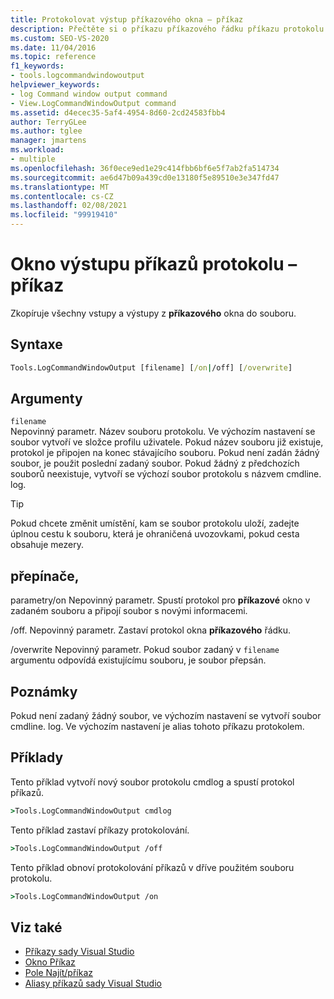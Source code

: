 ```yaml
---
title: Protokolovat výstup příkazového okna – příkaz
description: Přečtěte si o příkazu příkazového řádku příkazu protokolu a o tom, jak zkopíruje všechny vstupy a výstupy z okno Příkaz do souboru.
ms.custom: SEO-VS-2020
ms.date: 11/04/2016
ms.topic: reference
f1_keywords:
- tools.logcommandwindowoutput
helpviewer_keywords:
- log Command window output command
- View.LogCommandWindowOutput command
ms.assetid: d4ecec35-5af4-4954-8d60-2cd24583fbb4
author: TerryGLee
ms.author: tglee
manager: jmartens
ms.workload:
- multiple
ms.openlocfilehash: 36f0ece9ed1e29c414fbb6bf6e5f7ab2fa514734
ms.sourcegitcommit: ae6d47b09a439cd0e13180f5e89510e3e347fd47
ms.translationtype: MT
ms.contentlocale: cs-CZ
ms.lasthandoff: 02/08/2021
ms.locfileid: "99919410"
---
```

# <a name="log-command-window-output-command"></a>Okno výstupu příkazů protokolu – příkaz

Zkopíruje všechny vstupy a výstupy z **příkazového** okna do souboru.

## <a name="syntax"></a>Syntaxe

```cmd
Tools.LogCommandWindowOutput [filename] [/on|/off] [/overwrite]
```

## <a name="arguments"></a>Argumenty

`filename`\
Nepovinný parametr. Název souboru protokolu. Ve výchozím nastavení se soubor vytvoří ve složce profilu uživatele. Pokud název souboru již existuje, protokol je připojen na konec stávajícího souboru. Pokud není zadán žádný soubor, je použit poslední zadaný soubor. Pokud žádný z předchozích souborů neexistuje, vytvoří se výchozí soubor protokolu s názvem cmdline. log.

> [!TIP]
> Pokud chcete změnit umístění, kam se soubor protokolu uloží, zadejte úplnou cestu k souboru, která je ohraničená uvozovkami, pokud cesta obsahuje mezery.

## <a name="switches"></a>přepínače,

parametry/on
Nepovinný parametr. Spustí protokol pro **příkazové** okno v zadaném souboru a připojí soubor s novými informacemi.

/off.
Nepovinný parametr. Zastaví protokol okna **příkazového** řádku.

/overwrite
Nepovinný parametr. Pokud soubor zadaný v `filename` argumentu odpovídá existujícímu souboru, je soubor přepsán.

## <a name="remarks"></a>Poznámky

Pokud není zadaný žádný soubor, ve výchozím nastavení se vytvoří soubor cmdline. log. Ve výchozím nastavení je alias tohoto příkazu protokolem.

## <a name="examples"></a>Příklady

Tento příklad vytvoří nový soubor protokolu cmdlog a spustí protokol příkazů.

```cmd
>Tools.LogCommandWindowOutput cmdlog
```

Tento příklad zastaví příkazy protokolování.

```cmd
>Tools.LogCommandWindowOutput /off
```

Tento příklad obnoví protokolování příkazů v dříve použitém souboru protokolu.

```cmd
>Tools.LogCommandWindowOutput /on
```

## <a name="see-also"></a>Viz také

- [Příkazy sady Visual Studio](../../ide/reference/visual-studio-commands.md)
- [Okno Příkaz](../../ide/reference/command-window.md)
- [Pole Najít/příkaz](../../ide/find-command-box.md)
- [Aliasy příkazů sady Visual Studio](../../ide/reference/visual-studio-command-aliases.md)
